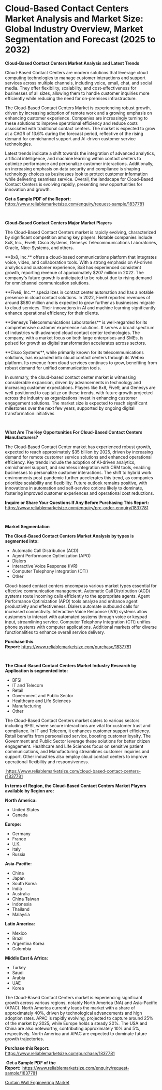<p><h1>Cloud-Based Contact Centers Market Analysis and Market Size: Global Industry Overview, Market Segmentation and Forecast (2025 to 2032)</h1></p><p><strong>Cloud-Based Contact Centers Market Analysis and Latest Trends</strong></p>
<p><p>Cloud-Based Contact Centers are modern solutions that leverage cloud computing technologies to manage customer interactions and support services across multiple channels, including voice, email, chat, and social media. They offer flexibility, scalability, and cost-effectiveness for businesses of all sizes, allowing them to handle customer inquiries more efficiently while reducing the need for on-premises infrastructure.</p><p>The Cloud-Based Contact Centers Market is experiencing robust growth, driven by increasing adoption of remote work and a growing emphasis on enhancing customer experience. Companies are increasingly turning to these solutions to improve operational efficiency and reduce costs associated with traditional contact centers. The market is expected to grow at a CAGR of 13.6% during the forecast period, reflective of the rising demand for omnichannel support and AI-driven customer service technologies.</p><p>Latest trends indicate a shift towards the integration of advanced analytics, artificial intelligence, and machine learning within contact centers to optimize performance and personalize customer interactions. Additionally, an increasing emphasis on data security and compliance is shaping technology choices as businesses look to protect customer information while delivering seamless service. Overall, the landscape for Cloud-Based Contact Centers is evolving rapidly, presenting new opportunities for innovation and growth.</p></p>
<p><strong>Get a Sample PDF of the Report:&nbsp;</strong> <a href="https://www.reliablemarketsize.com/enquiry/request-sample/1837781?utm_campaign=3365&utm_medium=2&utm_source=Github&utm_content=ia&utm_term=11032025&utm_id=cloud-based-contact-centers">https://www.reliablemarketsize.com/enquiry/request-sample/1837781</a></p>
<p>&nbsp;</p>
<p><strong>Cloud-Based Contact Centers Major Market Players</strong></p>
<p><p>The Cloud-Based Contact Centers market is rapidly evolving, characterized by significant competition among key players. Notable companies include 8x8, Inc., Five9, Cisco Systems, Genesys Telecommunications Laboratories, Oracle, Nice-Systems, and others.</p><p>**8x8, Inc.** offers a cloud-based communications platform that integrates voice, video, and collaboration tools. With a strong emphasis on AI-driven analytics and customer experience, 8x8 has experienced consistent growth, reporting revenue of approximately $207 million in 2022. The company's future growth is anticipated to be robust due to rising demand for omnichannel communication solutions.</p><p>**Five9, Inc.** specializes in contact center automation and has a notable presence in cloud contact solutions. In 2022, Five9 reported revenues of around $580 million and is expected to grow further as businesses migrate to cloud services. Their innovations in AI and machine learning significantly enhance operational efficiency for their clients.</p><p>**Genesys Telecommunications Laboratories** is well-regarded for its comprehensive customer experience solutions. It serves a broad spectrum of industries with advanced cloud contact center technologies. The company, with a market focus on both large enterprises and SMEs, is poised for growth as digital transformation accelerates across sectors.</p><p>**Cisco Systems**, while primarily known for its telecommunications solutions, has expanded into cloud contact centers through its Webex platform. Its revenue from cloud services continues to grow, benefiting from robust demand for unified communication tools.</p><p>In summary, the cloud-based contact center market is witnessing considerable expansion, driven by advancements in technology and increasing customer expectations. Players like 8x8, Five9, and Genesys are well-positioned to capitalize on these trends, with future growth projected across the industry as organizations invest in enhancing customer engagement solutions. The market size is expected to reach significant milestones over the next few years, supported by ongoing digital transformation initiatives.</p></p>
<p>&nbsp;</p>
<p><strong>What Are The Key Opportunities For Cloud-Based Contact Centers Manufacturers?</strong></p>
<p><p>The Cloud-Based Contact Center market has experienced robust growth, expected to reach approximately $35 billion by 2025, driven by increasing demand for remote customer service solutions and enhanced operational efficiency. Key trends include the adoption of AI-driven analytics, omnichannel support, and seamless integration with CRM tools, enabling businesses to personalize customer interactions. The shift to hybrid work environments post-pandemic further accelerates this trend, as companies prioritize scalability and flexibility. Future outlook remains positive, with innovations in automation and self-service options likely to dominate, fostering improved customer experiences and operational cost reductions.</p></p>
<p><strong>Inquire or Share Your Questions If Any Before Purchasing This Report:</strong> <a href="https://www.reliablemarketsize.com/enquiry/pre-order-enquiry/1837781?utm_campaign=3365&utm_medium=2&utm_source=Github&utm_content=ia&utm_term=11032025&utm_id=cloud-based-contact-centers">https://www.reliablemarketsize.com/enquiry/pre-order-enquiry/1837781</a></p>
<p>&nbsp;</p>
<p><strong>Market Segmentation</strong></p>
<p><strong>The Cloud-Based Contact Centers Market Analysis by types is segmented into:</strong></p>
<p><ul><li>Automatic Call Distribution (ACD)</li><li>Agent Performance Optimization (APO)</li><li>Dialers</li><li>Interactive Voice Response (IVR)</li><li>Computer Telephony Integration (CTI)</li><li>Other</li></ul></p>
<p><p>Cloud-based contact centers encompass various market types essential for effective communication management. Automatic Call Distribution (ACD) systems route incoming calls efficiently to the appropriate agents. Agent Performance Optimization (APO) tools analyze and enhance agent productivity and effectiveness. Dialers automate outbound calls for increased connectivity. Interactive Voice Response (IVR) systems allow customers to interact with automated systems through voice or keypad input, streamlining service. Computer Telephony Integration (CTI) unifies phone systems with computer applications. Additional markets offer diverse functionalities to enhance overall service delivery.</p></p>
<p><strong>Purchase this Report:&nbsp;</strong><a href="https://www.reliablemarketsize.com/purchase/1837781?utm_campaign=3365&utm_medium=2&utm_source=Github&utm_content=ia&utm_term=11032025&utm_id=cloud-based-contact-centers">https://www.reliablemarketsize.com/purchase/1837781</a></p>
<p>&nbsp;</p>
<p><strong>The Cloud-Based Contact Centers Market Industry Research by Application is segmented into:</strong></p>
<p><ul><li>BFSI</li><li>IT and Telecom</li><li>Retail</li><li>Government and Public Sector</li><li>Healthcare and Life Sciences</li><li>Manufacturing</li><li>Other</li></ul></p>
<p><p>The Cloud-Based Contact Centers market caters to various sectors including BFSI, where secure interactions are vital for customer trust and compliance. In IT and Telecom, it enhances customer support efficiency. Retail benefits from personalized service, boosting customer loyalty. The Government and Public Sector leverage these solutions for better citizen engagement. Healthcare and Life Sciences focus on sensitive patient communications, and Manufacturing streamlines customer inquiries and support. Other industries also employ cloud contact centers to improve operational flexibility and responsiveness.</p></p>
<p><a href="https://www.reliablemarketsize.com/cloud-based-contact-centers-r1837781?utm_campaign=3365&utm_medium=2&utm_source=Github&utm_content=ia&utm_term=11032025&utm_id=cloud-based-contact-centers">&nbsp;https://www.reliablemarketsize.com/cloud-based-contact-centers-r1837781</a></p>
<p><strong>In terms of Region, the Cloud-Based Contact Centers Market Players available by Region are:</strong></p>
<p>
    <p> <strong> North America: </strong>
        <ul>
            <li>United States</li>
            <li>Canada</li>
        </ul>
        </p> 
    <p> <strong> Europe: </strong>
        <ul>
            <li>Germany</li>
            <li>France</li>
            <li>U.K.</li>
            <li>Italy</li>
            <li>Russia</li>
        </ul>
        </p> 
    <p> <strong> Asia-Pacific: </strong>
        <ul>
            <li>China</li>
            <li>Japan</li>
            <li>South Korea</li>
            <li>India</li>
            <li>Australia</li>
            <li>China Taiwan</li>
            <li>Indonesia</li>
            <li>Thailand</li>
            <li>Malaysia</li>
        </ul>
        </p> 
    <p> <strong> Latin America: </strong>
        <ul>
            <li>Mexico</li>
            <li>Brazil</li>
            <li>Argentina Korea</li>
            <li>Colombia</li>
        </ul>
        </p> 
    <p> <strong> Middle East & Africa: </strong>
        <ul>
            <li>Turkey</li>
            <li>Saudi</li>
            <li>Arabia</li>
            <li>UAE</li>
            <li>Korea</li>
        </ul>
    </p>
    </p>
<p><p>The Cloud-Based Contact Centers market is experiencing significant growth across various regions, notably North America (NA) and Asia-Pacific (APAC). North America currently leads the market with a share of approximately 40%, driven by technological advancements and high adoption rates. APAC is rapidly evolving, projected to capture around 25% of the market by 2025, while Europe holds a steady 20%. The USA and China are also noteworthy, contributing approximately 10% and 5%, respectively. North America and APAC are expected to dominate future growth trajectories.</p></p>
<p><strong>Purchase this Report: </strong><a href="https://www.reliablemarketsize.com/purchase/1837781?utm_campaign=3365&utm_medium=2&utm_source=Github&utm_content=ia&utm_term=11032025&utm_id=cloud-based-contact-centers">https://www.reliablemarketsize.com/purchase/1837781</a></p>
<p>&nbsp;<strong>Get a Sample PDF of the Report:&nbsp;&nbsp;</strong><a href="https://www.reliablemarketsize.com/enquiry/request-sample/1837781?utm_campaign=3365&utm_medium=2&utm_source=Github&utm_content=ia&utm_term=11032025&utm_id=cloud-based-contact-centers">https://www.reliablemarketsize.com/enquiry/request-sample/1837781</a></p>
<p><strong></strong></p>
<p><p><a href="https://github.com/jhoonatsev/Market-Research-Report-List-1/blob/main/curtain-wall-engineering-market.md?utm_campaign=3365&utm_medium=2&utm_source=Github&utm_content=ia&utm_term=11032025&utm_id=cloud-based-contact-centers">Curtain Wall Engineering Market</a></p></p>